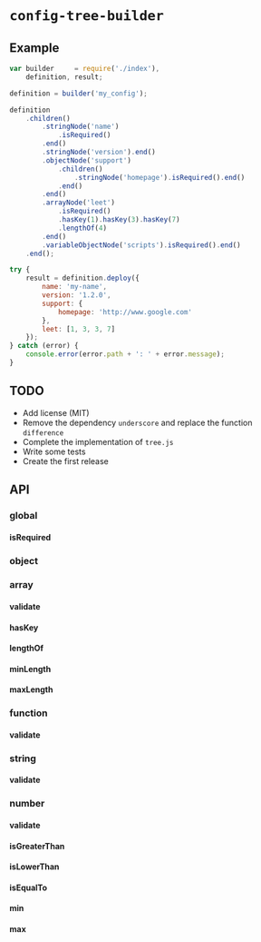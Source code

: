 # `config-tree-builder`

## Example
```javascript
var builder     = require('./index'),
    definition, result;

definition = builder('my_config');

definition
    .children()
        .stringNode('name')
            .isRequired()
        .end()
        .stringNode('version').end()
        .objectNode('support')
            .children()
                .stringNode('homepage').isRequired().end()
            .end()
        .end()
        .arrayNode('leet')
            .isRequired()
            .hasKey(1).hasKey(3).hasKey(7)
            .lengthOf(4)
        .end()
        .variableObjectNode('scripts').isRequired().end()
    .end();

try {
    result = definition.deploy({
        name: 'my-name',
        version: '1.2.0',
        support: {
            homepage: 'http://www.google.com'
        },
        leet: [1, 3, 3, 7]
    });
} catch (error) {
    console.error(error.path + ': ' + error.message);
}
```

## TODO
- Add license (MIT)
- Remove the dependency `underscore` and replace the function `difference`
- Complete the implementation of `tree.js`
- Write some tests
- Create the first release


## API
### global
#### isRequired

### object

### array
#### validate
#### hasKey
#### lengthOf
#### minLength
#### maxLength

### function
#### validate

### string
#### validate

### number
#### validate
#### isGreaterThan
#### isLowerThan
#### isEqualTo
#### min
#### max